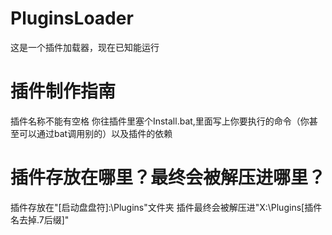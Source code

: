 # PluginsLoader
这是一个插件加载器，现在已知能运行

# 插件制作指南
插件名称不能有空格
你往插件里塞个Install.bat,里面写上你要执行的命令（你甚至可以通过bat调用别的）以及插件的依赖

# 插件存放在哪里？最终会被解压进哪里？

插件存放在"[启动盘盘符]:\Plugins"文件夹
插件最终会被解压进"X:\Plugins\[插件名去掉.7后缀]"
